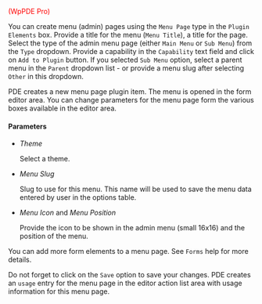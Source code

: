 <font color="red">(WpPDE Pro)</font>

You can create menu (admin) pages using the `Menu Page` type in the `Plugin Elements`
box. Provide a title for the menu (`Menu Title`), a title for the page. Select the
type of the admin menu page (either `Main Menu` or `Sub Menu`) from the `Type`
dropdown. Provide a capability in the `Capability` text field and click on 
`Add to Plugin` button. If you selected `Sub Menu` option, select a parent menu in
the `Parent` dropdown list - or provide a menu slug after selecting `Other` in this
dropdown.

PDE creates a new menu page plugin item. The menu is opened in the form editor area.
You can change parameters for the menu page form the various boxes available in the
editor area.

#### Parameters

* _Theme_

    Select a theme.

* _Menu Slug_

    Slug to use for this menu. This name will be used to save the menu data entered
    by user in the options table.

* _Menu Icon_ and _Menu Position_

    Provide the icon to be shown in the admin menu (small 16x16) and the position
    of the menu.

You can add more form elements to a menu page. See `Forms` help for more details.

Do not forget to click on the `Save` option to save your changes. PDE creates an `usage` entry
for the menu page in the editor action list area with usage information for this menu page.

